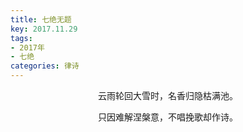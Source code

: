 ```yaml
---
title: 七绝无题
key: 2017.11.29
tags: 
- 2017年 
- 七绝
categories: 律诗
---
```


<p align="center">云雨轮回大雪时，名香归隐枯满池。
</p>
<p align="center">只因难解涅槃意，不唱挽歌却作诗。
</p>
